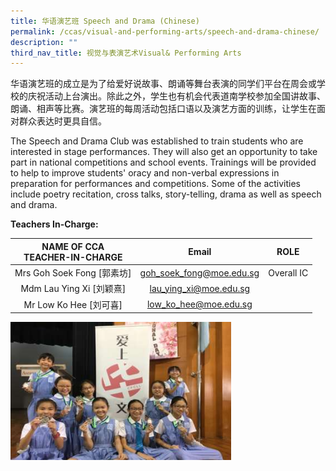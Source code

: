 ```yaml
---
title: 华语演艺班 Speech and Drama (Chinese)
permalink: /ccas/visual-and-performing-arts/speech-and-drama-chinese/
description: ""
third_nav_title: 视觉与表演艺术Visual& Performing Arts
---
```

华语演艺班的成立是为了给爱好说故事、朗诵等舞台表演的同学们平台在周会或学校的庆祝活动上台演出。除此之外，学生也有机会代表道南学校参加全国讲故事、朗诵、相声等比赛。演艺班的每周活动包括口语以及演艺方面的训练，让学生在面对群众表达时更具自信。

The Speech and Drama Club was established to train students who are interested in stage performances. They will also get an opportunity to take part in national competitions and school events. Trainings will be provided to help to improve students' oracy and non-verbal expressions in preparation for performances and competitions. Some of the activities include poetry recitation, cross talks, story-telling, drama as well as speech and drama.

**Teachers In-Charge:**

| NAME OF CCA<br>TEACHER-IN-CHARGE |           Email          |    ROLE    |
|:--------------------------------:|:------------------------:|:----------:|
|    Mrs Goh Soek Fong [郭素坊]    | goh_soek_fong@moe.edu.sg | Overall IC |
|     Mdm Lau Ying Xi [刘颖熹]     |  lau_ying_xi@moe.edu.sg  |            |
|      Mr Low Ko Hee [刘可喜]      |   low_ko_hee@moe.edu.sg  |            |

<img src="/images/2020%20Chinese%20Drama%20Club.png" 
     style="width:70%">
